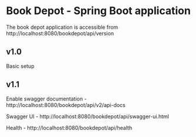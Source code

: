 # Book Depot - Spring Boot application

The book depot application is accessible from http://localhost:8080/bookdepot/api/version


v1.0
----
Basic setup

v1.1
----
Enable swagger documentation - http://localhost:8080/bookdepot/api/v2/api-docs

Swagger UI - http://localhost:8080/bookdepot/api/swagger-ui.html

Health - http://localhost:8080/bookdepot/api/health






